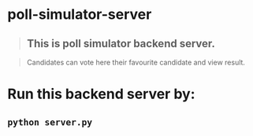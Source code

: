 # poll-simulator-server
> ## This is poll simulator backend server. 

> Candidates can vote here their favourite candidate and view result.

# Run this backend server by:
## `python server.py`
